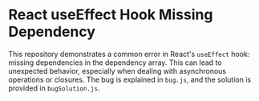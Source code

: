 # React useEffect Hook Missing Dependency

This repository demonstrates a common error in React's `useEffect` hook: missing dependencies in the dependency array. This can lead to unexpected behavior, especially when dealing with asynchronous operations or closures. The bug is explained in `bug.js`, and the solution is provided in `bugSolution.js`.